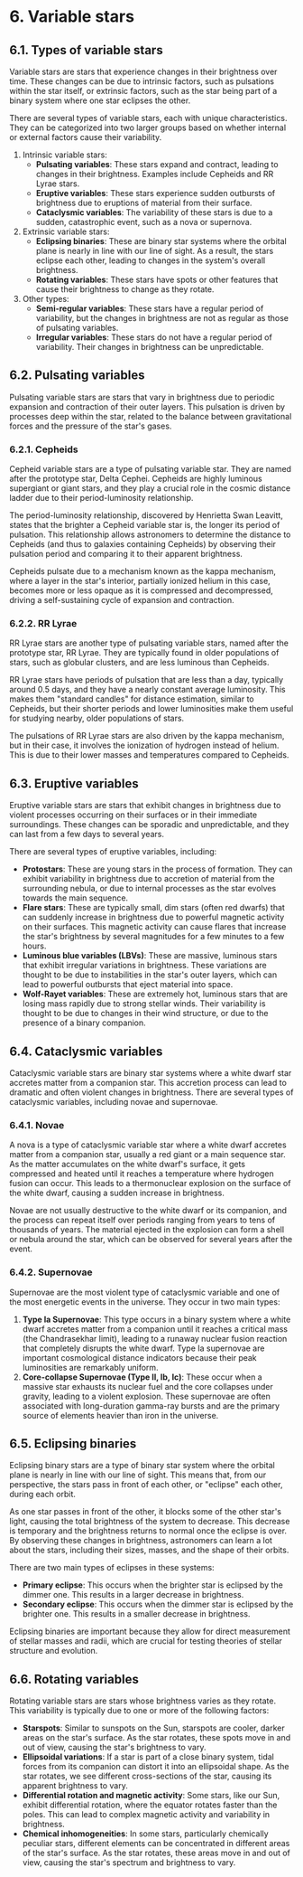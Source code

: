 # 6. Variable stars

## 6.1. Types of variable stars
Variable stars are stars that experience changes in their brightness over time. These changes can be due to intrinsic factors, such as pulsations within the star itself, or extrinsic factors, such as the star being part of a binary system where one star eclipses the other.

There are several types of variable stars, each with unique characteristics. They can be categorized into two larger groups based on whether internal or external factors cause their variability.

1. Intrinsic variable stars:
   - **Pulsating variables**: These stars expand and contract, leading to changes in their brightness. Examples include Cepheids and RR Lyrae stars.
   - **Eruptive variables**: These stars experience sudden outbursts of brightness due to eruptions of material from their surface.
   - **Cataclysmic variables**: The variability of these stars is due to a sudden, catastrophic event, such as a nova or supernova.
2. Extrinsic variable stars:
   - **Eclipsing binaries**: These are binary star systems where the orbital plane is nearly in line with our line of sight. As a result, the stars eclipse each other, leading to changes in the system's overall brightness.
   - **Rotating variables**: These stars have spots or other features that cause their brightness to change as they rotate.
3. Other types:
   - **Semi-regular variables**: These stars have a regular period of variability, but the changes in brightness are not as regular as those of pulsating variables.
   - **Irregular variables**: These stars do not have a regular period of variability. Their changes in brightness can be unpredictable.


## 6.2. Pulsating variables
Pulsating variable stars are stars that vary in brightness due to periodic expansion and contraction of their outer layers. This pulsation is driven by processes deep within the star, related to the balance between gravitational forces and the pressure of the star's gases.

### 6.2.1. Cepheids
Cepheid variable stars are a type of pulsating variable star. They are named after the prototype star, Delta Cephei. Cepheids are highly luminous supergiant or giant stars, and they play a crucial role in the cosmic distance ladder due to their period-luminosity relationship.

The period-luminosity relationship, discovered by Henrietta Swan Leavitt, states that the brighter a Cepheid variable star is, the longer its period of pulsation. This relationship allows astronomers to determine the distance to Cepheids (and thus to galaxies containing Cepheids) by observing their pulsation period and comparing it to their apparent brightness.

Cepheids pulsate due to a mechanism known as the kappa mechanism, where a layer in the star's interior, partially ionized helium in this case, becomes more or less opaque as it is compressed and decompressed, driving a self-sustaining cycle of expansion and contraction.

### 6.2.2. RR Lyrae
RR Lyrae stars are another type of pulsating variable stars, named after the prototype star, RR Lyrae. They are typically found in older populations of stars, such as globular clusters, and are less luminous than Cepheids.

RR Lyrae stars have periods of pulsation that are less than a day, typically around $0.5$ days, and they have a nearly constant average luminosity. This makes them "standard candles" for distance estimation, similar to Cepheids, but their shorter periods and lower luminosities make them useful for studying nearby, older populations of stars.

The pulsations of RR Lyrae stars are also driven by the kappa mechanism, but in their case, it involves the ionization of hydrogen instead of helium. This is due to their lower masses and temperatures compared to Cepheids.

## 6.3. Eruptive variables
Eruptive variable stars are stars that exhibit changes in brightness due to violent processes occurring on their surfaces or in their immediate surroundings. These changes can be sporadic and unpredictable, and they can last from a few days to several years.

There are several types of eruptive variables, including:

- **Protostars**: These are young stars in the process of formation. They can exhibit variability in brightness due to accretion of material from the surrounding nebula, or due to internal processes as the star evolves towards the main sequence.
- **Flare stars**: These are typically small, dim stars (often red dwarfs) that can suddenly increase in brightness due to powerful magnetic activity on their surfaces. This magnetic activity can cause flares that increase the star's brightness by several magnitudes for a few minutes to a few hours.
- **Luminous blue variables (LBVs)**: These are massive, luminous stars that exhibit irregular variations in brightness. These variations are thought to be due to instabilities in the star's outer layers, which can lead to powerful outbursts that eject material into space.
- **Wolf-Rayet variables**: These are extremely hot, luminous stars that are losing mass rapidly due to strong stellar winds. Their variability is thought to be due to changes in their wind structure, or due to the presence of a binary companion.

## 6.4. Cataclysmic variables
Cataclysmic variable stars are binary star systems where a white dwarf star accretes matter from a companion star. This accretion process can lead to dramatic and often violent changes in brightness. There are several types of cataclysmic variables, including novae and supernovae.

### 6.4.1. Novae
A nova is a type of cataclysmic variable star where a white dwarf accretes matter from a companion star, usually a red giant or a main sequence star. As the matter accumulates on the white dwarf's surface, it gets compressed and heated until it reaches a temperature where hydrogen fusion can occur. This leads to a thermonuclear explosion on the surface of the white dwarf, causing a sudden increase in brightness.

Novae are not usually destructive to the white dwarf or its companion, and the process can repeat itself over periods ranging from years to tens of thousands of years. The material ejected in the explosion can form a shell or nebula around the star, which can be observed for several years after the event.

### 6.4.2. Supernovae
Supernovae are the most violent type of cataclysmic variable and one of the most energetic events in the universe. They occur in two main types:

1. **Type Ia Supernovae**: This type occurs in a binary system where a white dwarf accretes matter from a companion until it reaches a critical mass (the Chandrasekhar limit), leading to a runaway nuclear fusion reaction that completely disrupts the white dwarf. Type Ia supernovae are important cosmological distance indicators because their peak luminosities are remarkably uniform.
2. **Core-collapse Supernovae (Type II, Ib, Ic)**: These occur when a massive star exhausts its nuclear fuel and the core collapses under gravity, leading to a violent explosion. These supernovae are often associated with long-duration gamma-ray bursts and are the primary source of elements heavier than iron in the universe.

## 6.5. Eclipsing binaries
Eclipsing binary stars are a type of binary star system where the orbital plane is nearly in line with our line of sight. This means that, from our perspective, the stars pass in front of each other, or "eclipse" each other, during each orbit.

As one star passes in front of the other, it blocks some of the other star's light, causing the total brightness of the system to decrease. This decrease is temporary and the brightness returns to normal once the eclipse is over. By observing these changes in brightness, astronomers can learn a lot about the stars, including their sizes, masses, and the shape of their orbits.

There are two main types of eclipses in these systems:
- **Primary eclipse**: This occurs when the brighter star is eclipsed by the dimmer one. This results in a larger decrease in brightness.
- **Secondary eclipse**: This occurs when the dimmer star is eclipsed by the brighter one. This results in a smaller decrease in brightness.

Eclipsing binaries are important because they allow for direct measurement of stellar masses and radii, which are crucial for testing theories of stellar structure and evolution.

## 6.6. Rotating variables
Rotating variable stars are stars whose brightness varies as they rotate. This variability is typically due to one or more of the following factors:

- **Starspots**: Similar to sunspots on the Sun, starspots are cooler, darker areas on the star's surface. As the star rotates, these spots move in and out of view, causing the star's brightness to vary.
- **Ellipsoidal variations**: If a star is part of a close binary system, tidal forces from its companion can distort it into an ellipsoidal shape. As the star rotates, we see different cross-sections of the star, causing its apparent brightness to vary.
- **Differential rotation and magnetic activity**: Some stars, like our Sun, exhibit differential rotation, where the equator rotates faster than the poles. This can lead to complex magnetic activity and variability in brightness.
- **Chemical inhomogeneities**: In some stars, particularly chemically peculiar stars, different elements can be concentrated in different areas of the star's surface. As the star rotates, these areas move in and out of view, causing the star's spectrum and brightness to vary.